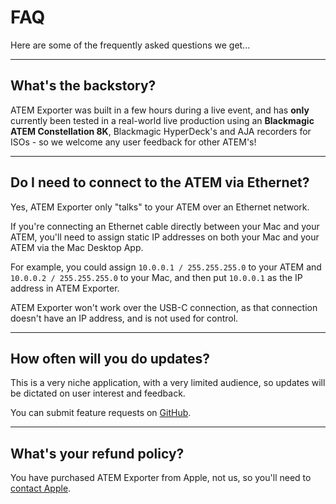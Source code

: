 # FAQ

Here are some of the frequently asked questions we get...

---

## What's the backstory?

ATEM Exporter was built in a few hours during a live event, and has **only** currently been tested in a real-world live production using an **Blackmagic ATEM Constellation 8K**, Blackmagic HyperDeck's and AJA recorders for ISOs - so we welcome any user feedback for other ATEM's!

---

## Do I need to connect to the ATEM via Ethernet?

Yes, ATEM Exporter only "talks" to your ATEM over an Ethernet network.

If you're connecting an Ethernet cable directly between your Mac and your ATEM, you'll need to assign static IP addresses on both your Mac and your ATEM via the Mac Desktop App.

For example, you could assign `10.0.0.1 / 255.255.255.0` to your ATEM and `10.0.0.2 / 255.255.255.0` to your Mac, and then put `10.0.0.1` as the IP address in ATEM Exporter.

ATEM Exporter won't work over the USB-C connection, as that connection doesn't have an IP address, and is not used for control.

---

## How often will you do updates?

This is a very niche application, with a very limited audience, so updates will be dictated on user interest and feedback.

You can submit feature requests on [GitHub](https://github.com/latenitefilms/ATEMExporter/issues).

---

## What's your refund policy?

You have purchased ATEM Exporter from Apple, not us, so you'll need to [contact Apple](https://support.apple.com/118223).